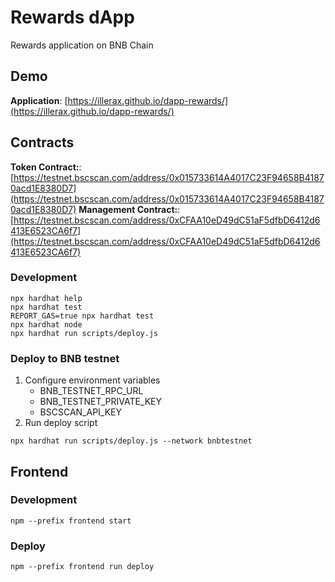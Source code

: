 # Rewards dApp

Rewards application on BNB Chain

## Demo
**Application**: [https://illerax.github.io/dapp-rewards/](https://illerax.github.io/dapp-rewards/)

## Contracts
**Token Contract:**: [https://testnet.bscscan.com/address/0x015733614A4017C23F94658B41870acd1E8380D7](https://testnet.bscscan.com/address/0x015733614A4017C23F94658B41870acd1E8380D7)
**Management Contract:**: [https://testnet.bscscan.com/address/0xCFAA10eD49dC51aF5dfbD6412d6413E6523CA6f7](https://testnet.bscscan.com/address/0xCFAA10eD49dC51aF5dfbD6412d6413E6523CA6f7)

### Development

```shell
npx hardhat help
npx hardhat test
REPORT_GAS=true npx hardhat test
npx hardhat node
npx hardhat run scripts/deploy.js
```

### Deploy to BNB testnet

1. Configure environment variables
    - BNB_TESTNET_RPC_URL
    - BNB_TESTNET_PRIVATE_KEY
    - BSCSCAN_API_KEY
2. Run deploy script
```shell
npx hardhat run scripts/deploy.js --network bnbtestnet
```

## Frontend

### Development
```shell
npm --prefix frontend start
```

### Deploy
```shell
npm --prefix frontend run deploy
```